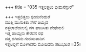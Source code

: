 +++
title = "035 ಇತ್ತಲಿತ್ತಲು ಭೀಮನೆನ್ದುರೆ"

+++
ಇತ್ತಲಿತ್ತಲು ಭೀಮನೆಂದುರೆ  
ಮುತ್ತಿ ಮುಸುಕಿತು ಸೇನೆ ಚಿಮ್ಮಿದ  
ನತ್ತಲಾಚೆಯಲಲ್ಲಿ ದಳ ಘಾಡಿಸಿತು ವೇಢೆಯಲಿ   
ಇತ್ತ ಹಾಯ್ದನು ಕೌರವನ ರಥ  
ದತ್ತ ಚಿಗಿದನು ಗುರುಸುತಾದಿಗ  
ಳತ್ತಲಲ್ಲಿಗೆ ಮೊಳಗಿದನು ಮೋದಿದನು ಪಟುಭಟರ     ॥35॥